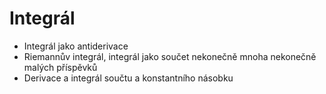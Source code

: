 # Integrál

* Integrál jako antiderivace
* Riemannův integrál, integrál jako součet nekonečně mnoha nekonečně malých příspěvků
* Derivace a integrál součtu a konstantního násobku

